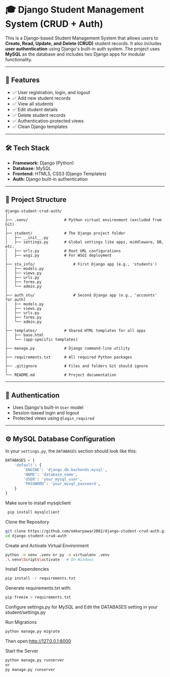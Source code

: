 # 🎓 Django Student Management System (CRUD + Auth)

This is a Django-based Student Management System that allows users to **Create, Read, Update, and Delete (CRUD)** student records. It also includes **user authentication** using Django's built-in auth system. The project uses **MySQL** as the database and includes two Django apps for modular functionality.

---

## 🚀 Features

- ✅ User registration, login, and logout
- ✅ Add new student records
- ✅ View all students
- ✅ Edit student details
- ✅ Delete student records
- ✅ Authentication-protected views
- ✅ Clean Django templates

---

## 🛠️ Tech Stack

- **Framework:** Django (Python)
- **Database:** MySQL
- **Frontend:** HTML5, CSS3 (Django Templates)
- **Auth:** Django built-in authentication

---

## 📁 Project Structure
```
django-student-crud-auth/
│
├── .venv/                # Python virtual environment (excluded from Git)
│
├── student/              # The Django project folder
│   ├── __init__.py
│   ├── settings.py       # Global settings like apps, middleware, DB, etc.
│   ├── urls.py           # Root URL configurations
│   ├── wsgi.py           # For WSGI deployment
│
├── stu_info/                 # First Django app (e.g., 'students')
│   ├── models.py
│   ├── views.py
│   ├── urls.py
│   ├── forms.py
│   └── admin.py
│
├── auth_stu/                 # Second Django app (e.g., 'accounts' for auth)
│   ├── models.py
│   ├── views.py
│   ├── urls.py
│   ├── forms.py
│   └── admin.py
│
├── templates/            # Shared HTML templates for all apps
│   ├── base.html
│   └── (app-specific templates)
│
├── manage.py             # Django command-line utility
│
├── requirements.txt      # All required Python packages
│
├── .gitignore            # Files and folders Git should ignore
│
└── README.md             # Project documentation
```


---

## 🔐 Authentication

- Uses Django's built-in `User` model
- Session-based login and logout
- Protected views using `@login_required`

---

## ⚙️ MySQL Database Configuration

In your `settings.py`, the `DATABASES` section should look like this:

```python
DATABASES = {
    'default': {
        'ENGINE': 'django.db.backends.mysql',
        'NAME': 'database_name',
        'USER': 'your_mysql_user',
        'PASSWORD': 'your_mysql_password',
    }
}
```

Make sure to install mysqlclient
```bash
 pip install mysqlclient
```

Clone the Repository
```bash
git clone https://github.com/omkarpawar2002/django-student-crud-auth.git
cd django-student-crud-auth
```

Create and Activate Virtual Environment
```bash
python -m venv .venv or py -m virtualenv .venv
.\.venv\Scripts\activate   # On Windows
```

Install Dependencies
```bash
pip install -r requirements.txt
```

Generate requirements.txt with:
```bash
pip freeze > requirements.txt
```

Configure settings.py for MySQL and 
Edit the DATABASES setting in your student/settings.py

Run Migrations
```bash
python manage.py migrate
```
Then open:http://127.0.0.1:8000

Start the Server
```bash
python manage.py runserver
or
py manage.py runserver
```




